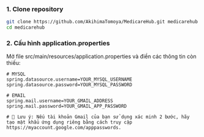 ### 1. Clone repository

```bash
git clone https://github.com/AkihimaTomoya/MedicareHub.git medicarehub
cd medicarehub


```
### 2. Cấu hình application.properties
Mở file src/main/resources/application.properties và điền các thông tin còn thiếu:

```properties
# MYSQL
spring.datasource.username=YOUR_MYSQL_USERNAME
spring.datasource.password=YOUR_MYSQL_PASSWORD

# EMAIL
spring.mail.username=YOUR_GMAIL_ADDRESS
spring.mail.password=YOUR_GMAIL_APP_PASSWORD

# 📌 Lưu ý: Nếu tài khoản Gmail của bạn sử dụng xác minh 2 bước, hãy tạo mật khẩu ứng dụng riêng bằng cách truy cập https://myaccount.google.com/apppasswords.
